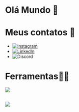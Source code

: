# Olá Mundo 👋
# Meus contatos 📲
   *  [![Instagram](https://img.shields.io/badge/-Instagram-%23E4405F?style=for-the-badge&logo=instagram&logoColor=white)](https://www.instagram.com/isrmulo_/)
   * 	[![LinkedIn](https://img.shields.io/badge/LinkedIn-0077B5?style=for-the-badge&logo=linkedin&logoColor=white)](/)<br>
   *  ![Discord](https://img.shields.io/badge/Discord-%235865F2.svg?style=for-the-badge&logo=discord&logoColor=white)

     
# Ferramentas👨‍💻
 <p>
  <a href="https://skillicons.dev">
    <img src="https://skillicons.dev/icons?i=html,js,ts,react,nodejs,git,bootstrap,css,npm,github" />
  </a>
</p>

 <br> 

  <picture >
  <source
    srcset="https://github-readme-stats.vercel.app/api?username=isrmulo&show_icons=true&theme=dark"
    media="(prefers-color-scheme: dark)"
  />
  <source
    srcset="https://github-readme-stats.vercel.app/api?username=isrmulo&show_icons=true"
    media="(prefers-color-scheme: light), (prefers-color-scheme: no-preference)"
  />
  <img src="https://github-readme-stats.vercel.app/api?username=isrmulo&show_icons=true" />
</picture>



